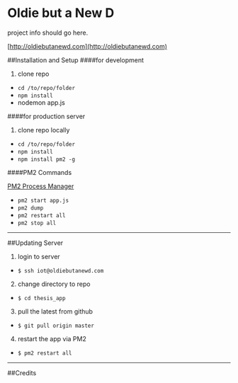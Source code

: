 Oldie but a New D
===

project info should go here.

[http://oldiebutanewd.com](http://oldiebutanewd.com)

##Installation and Setup
####for development
1. clone repo
* `cd /to/repo/folder`
* `npm install`
* nodemon app.js


####for production server
1. clone repo locally
* `cd /to/repo/folder`
* `npm install`
* `npm install pm2 -g`

####PM2 Commands

[PM2 Process Manager](https://github.com/Unitech/pm2)

* `pm2 start app.js`
* `pm2 dump`
* `pm2 restart all`
* `pm2 stop all`

---
##Updating Server 

1. login to server
  * `$ ssh iot@oldiebutanewd.com`
2. change directory to repo
  * `$ cd thesis_app`
3. pull the latest from github
  * `$ git pull origin master`
4. restart the app via PM2
  * `$ pm2 restart all`

--- 
##Credits